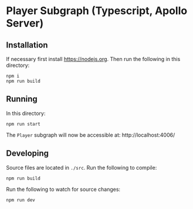 # Player Subgraph (Typescript, Apollo Server)

## Installation

If necessary first install https://nodejs.org. Then run the following in this directory:

```
npm i
npm run build
```

## Running

In this directory:

```
npm run start
```

The `Player` subgraph will now be accessible at: http://localhost:4006/

## Developing

Source files are located in `./src`. Run the following to compile:

```
npm run build
```

Run the following to watch for source changes:

```
npm run dev
```
